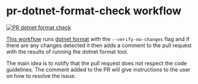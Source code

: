 # pr-dotnet-format-check workflow

[![PR dotnet format check](https://github.com/edumserrano/dot-net-sdk-extensions/actions/workflows/pr-dotnet-format-check.yml/badge.svg)](https://github.com/edumserrano/dot-net-sdk-extensions/actions/workflows/pr-dotnet-format-check.yml)

[This workflow](/.github/workflows/pr-dotnet-format-check.yml) runs [dotnet format](https://github.com/dotnet/format) with the `--verify-no-changes` flag and if there are any changes detected it then adds a comment to the pull request with the results of running the dotnet format tool.

The main idea is to notify that the pull request does not respect the code guidelines. The comment added to the PR will give instructions to the user on how to resolve the issue.
